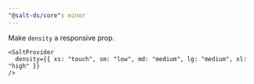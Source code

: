 ```yaml
---
"@salt-ds/core": minor
---
```


Make `density` a responsive prop.

```tsx
<SaltProvider
  density={{ xs: "touch", sm: "low", md: "medium", lg: "medium", xl: "high" }}
/>
```
